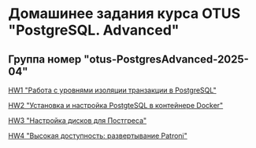 # Домашинее задания курса OTUS "PostgreSQL. Advanced" 
## Группа номер "otus-PostgresAdvanced-2025-04"
[HW1 "Работа с уровнями изоляции транзакции в PostgreSQL"](./HW01/readme.md)

[HW2 "Установка и настройка PostgteSQL в контейнере Docker"](./HW02/readme.md)

[HW3 "Настройка дисков для Постгреса"](./HW03/readme.md)

[HW4 "Высокая доступность: развертывание Patroni"](./HW04/readme.md)




